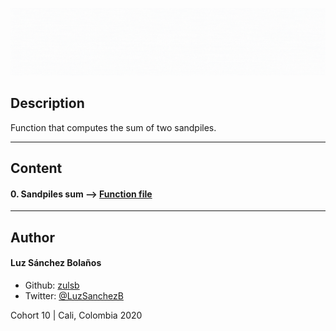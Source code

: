 ![Banner](banner-sandpiles.gif)

## Description

Function that computes the sum of two sandpiles.

---

## Content
#### 0. Sandpiles sum --> [Function file](./0-sandpiles.c) 

---

## Author
#### Luz Sánchez Bolaños
- Github: [zulsb](https://github.com/zulsb)
- Twitter: [@LuzSanchezB](https://twitter.com/LuzSanchezB)

Cohort 10 |
Cali, Colombia 2020
